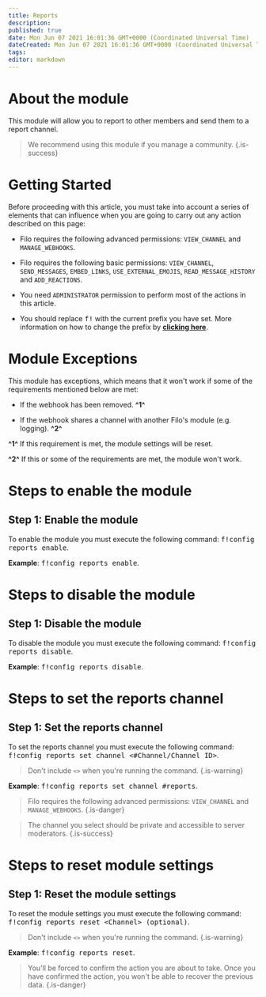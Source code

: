 ```yaml
---
title: Reports
description:
published: true
date: Mon Jun 07 2021 16:01:36 GMT+0000 (Coordinated Universal Time)
dateCreated: Mon Jun 07 2021 16:01:36 GMT+0000 (Coordinated Universal Time)
tags:
editor: markdown
---
```


# About the module

This module will allow you to report to other members and send them to a report channel.

> We recommend using this module if you manage a community.
{.is-success}

# Getting Started

Before proceeding with this article, you must take into account a series of elements that can influence when you are going to carry out any action described on this page:

- Filo requires the following advanced permissions: ``VIEW_CHANNEL`` and ``MANAGE_WEBHOOKS``.

- Filo requires the following basic permissions: ``VIEW_CHANNEL``, ``SEND_MESSAGES``, ``EMBED_LINKS``, ``USE_EXTERNAL_EMOJIS``, ``READ_MESSAGE_HISTORY`` and ``ADD_REACTIONS``.

- You need ``ADMINISTRATOR`` permission to perform most of the actions in this article.

- You should replace <kbd>f!</kbd> with the current prefix you have set. More information on how to change the prefix by **[clicking here](es/modules/prefix)**.

# Module Exceptions

This module has exceptions, which means that it won't work if some of the requirements mentioned below are met:

- If the webhook has been removed. **^1^**

- If the webhook shares a channel with another Filo's module (e.g. logging). **^2^**

**^1^** If this requirement is met, the module settings will be reset.

**^2^** If this or some of the requirements are met, the module won't work.

# Steps to enable the module

## **Step 1**: Enable the module

To enable the module you must execute the following command: <kbd>f!config reports enable</kbd>.

**Example**: <kbd>f!config reports enable</kbd>.

# Steps to disable the module

## **Step 1**: Disable the module

To disable the module you must execute the following command: <kbd>f!config reports disable</kbd>.

**Example**: <kbd>f!config reports disable</kbd>.

# Steps to set the reports channel

## **Step 1**: Set the reports channel

To set the reports channel you must execute the following command: <kbd>f!config reports set channel \<#Channel/Channel ID></kbd>.

> Don't include ``<>`` when you're running the command.
{.is-warning}

**Example**: <kbd>f!config reports set channel #reports</kbd>.

> Filo requires the following advanced permissions: ``VIEW_CHANNEL`` and ``MANAGE_WEBHOOKS``.
{.is-danger}

> The channel you select should be private and accessible to server moderators.
{.is-success}

# Steps to reset module settings

## **Step 1**: Reset the module settings

To reset the module settings you must execute the following command: <kbd>f!config reports reset \<Channel> (optional)</kbd>.

> Don't include ``<>`` when you're running the command.
{.is-warning}

**Example**: <kbd>f!config reports reset</kbd>.

> You'll be forced to confirm the action you are about to take. Once you have confirmed the action, you won't be able to recover the previous data.
{.is-danger}
